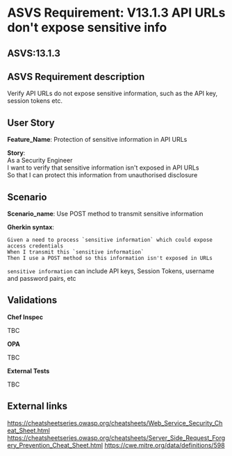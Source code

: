 # ASVS Requirement: V13.1.3 API URLs don't expose sensitive info

## ASVS:13.1.3

## ASVS Requirement description

Verify API URLs do not expose sensitive information, such as the API key, session tokens etc.

## User Story

**Feature_Name**: Protection of sensitive information in API URLs

**Story**:\
As a Security Engineer\
I want to verify that sensitive information isn't exposed in API URLs\
So that I can protect this information from unauthorised disclosure

## Scenario

**Scenario_name**: Use POST method to transmit sensitive information

**Gherkin syntax**:

```gherkin
Given a need to process `sensitive information` which could expose access credentials
When I transmit this `sensitive information`
Then I use a POST method so this information isn't exposed in URLs
```

`sensitive information` can include API keys, Session Tokens, username and password pairs, etc

## Validations

**Chef Inspec**

TBC

**OPA**

TBC

**External Tests**

TBC

## External links

<https://cheatsheetseries.owasp.org/cheatsheets/Web_Service_Security_Cheat_Sheet.html>
<https://cheatsheetseries.owasp.org/cheatsheets/Server_Side_Request_Forgery_Prevention_Cheat_Sheet.html>
<https://cwe.mitre.org/data/definitions/598>
